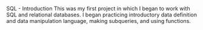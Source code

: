 SQL - Introduction This was my first project in which I began to work with SQL and relational databases. I began practicing introductory data definition and data manipulation language, making subqueries, and using functions.
